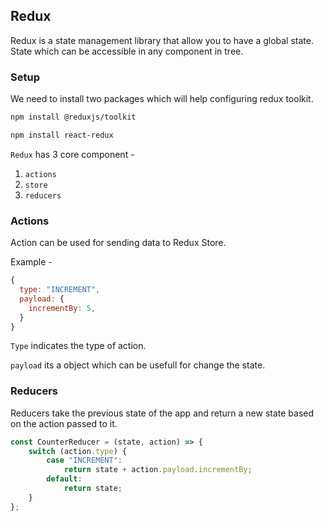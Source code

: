 ## Redux

Redux is a state management library that allow you to have a global state. State which can be accessible in any component in tree.

### Setup

We need to install two packages which will help configuring redux toolkit.

```bash
npm install @reduxjs/toolkit
```

```bash
npm install react-redux
```

`Redux` has 3 core component -

1. `actions`
2. `store`
3. `reducers`

### Actions

Action can be used for sending data to Redux Store.

Example -

```js
{
  type: "INCREMENT",
  payload: {
    incrementBy: 5,
  }
}
```

`Type` indicates the type of action.

`payload` its a object which can be usefull for change the state.

### Reducers

Reducers take the previous state of the app and return a new state based on the action passed to it.

```js
const CounterReducer = (state, action) => {
	switch (action.type) {
		case "INCREMENT":
			return state + action.payload.incrementBy;
		default:
			return state;
	}
};
```

##
